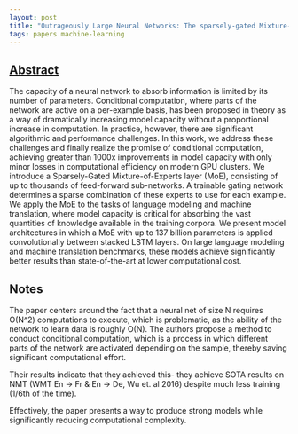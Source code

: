 ```yaml
---
layout: post
title: "Outrageously Large Neural Networks: The sparsely-gated Mixture-of-Experts layer"
tags: papers machine-learning
---
```


## [Abstract](https://openreview.net/pdf?id=B1ckMDqlg)

The capacity of a neural network to absorb information is limited by its number of
parameters. Conditional computation, where parts of the network are active on a
per-example basis, has been proposed in theory as a way of dramatically increasing
model capacity without a proportional increase in computation. In practice,
however, there are significant algorithmic and performance challenges. In this
work, we address these challenges and finally realize the promise of conditional
computation, achieving greater than 1000x improvements in model capacity with
only minor losses in computational efficiency on modern GPU clusters. We introduce
a Sparsely-Gated Mixture-of-Experts layer (MoE), consisting of up to
thousands of feed-forward sub-networks. A trainable gating network determines
a sparse combination of these experts to use for each example. We apply the MoE
to the tasks of language modeling and machine translation, where model capacity
is critical for absorbing the vast quantities of knowledge available in the training
corpora. We present model architectures in which a MoE with up to 137 billion
parameters is applied convolutionally between stacked LSTM layers. On large
language modeling and machine translation benchmarks, these models achieve
significantly better results than state-of-the-art at lower computational cost.

## Notes

The paper centers around the fact that a neural net of size N requires O(N^2)
computations to execute, which is problematic, as the ability of the network to
learn data is roughly O(N). The authors propose a method to conduct conditional
computation, which is a process in which different parts of the network are
activated depending on the sample, thereby saving significant computational
effort.

Their results indicate that they achieved this- they achieve SOTA results on NMT
(WMT En -> Fr & En -> De, Wu et. al 2016) despite much less training (1/6th of
the time).

Effectively, the paper presents a way to produce strong models while
significantly reducing computational complexity.
